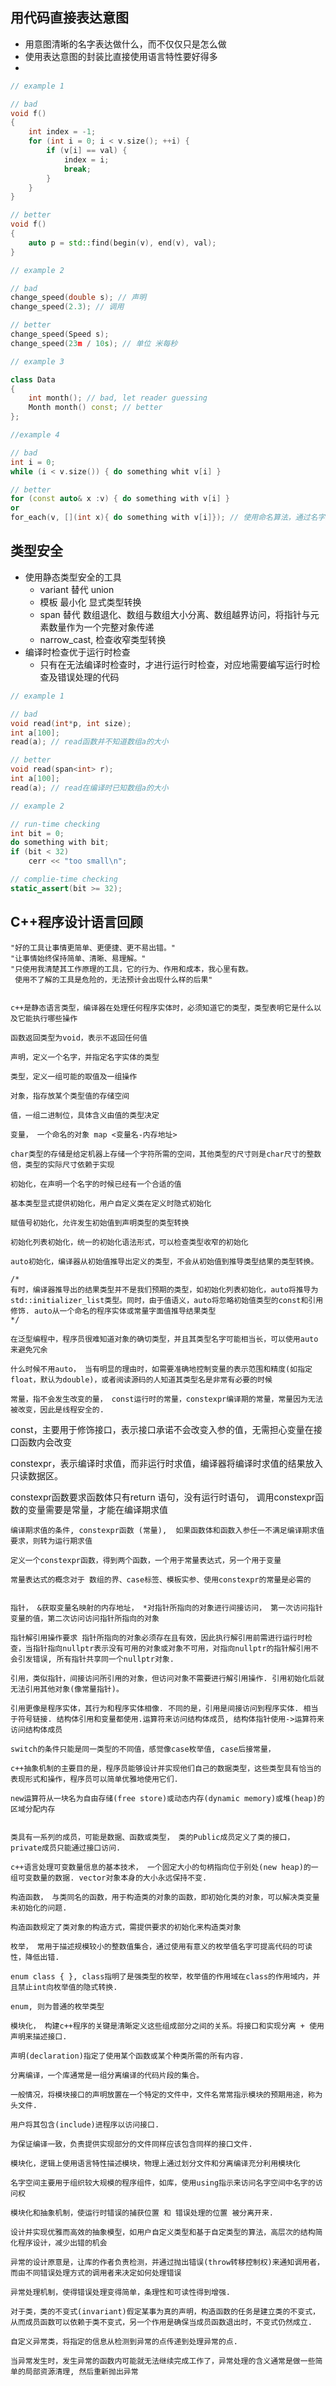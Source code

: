 

## 用代码直接表达意图

- 用意图清晰的名字表达做什么，而不仅仅只是怎么做
- 使用表达意图的封装比直接使用语言特性要好得多
- 
```cpp
// example 1

// bad
void f()
{
    int index = -1;
    for (int i = 0; i < v.size(); ++i) {
        if (v[i] == val) {
            index = i;
            break;
        }
    }
}

// better
void f()
{
    auto p = std::find(begin(v), end(v), val);
}
```

```cpp
// example 2

// bad
change_speed(double s); // 声明
change_speed(2.3); // 调用

// better
change_speed(Speed s);
change_speed(23m / 10s); // 单位 米每秒
```

```cpp
// example 3

class Data
{
    int month(); // bad, let reader guessing
    Month month() const; // better
};
```

```cpp
//example 4

// bad
int i = 0;
while (i < v.size()) { do something whit v[i] }

// better
for (const auto& x :v) { do something with v[i] }
or
for_each(v, [](int x){ do something with v[i]}); // 使用命名算法，通过名字来表达代码意图
```

## 类型安全

- 使用静态类型安全的工具
  - variant 替代 union
  - 模板 最小化 显式类型转换
  - span 替代 数组退化、数组与数组大小分离、数组越界访问，将指针与元素数量作为一个完整对象传递
  - narrow_cast, 检查收窄类型转换
- 编译时检查优于运行时检查
  - 只有在无法编译时检查时，才进行运行时检查，对应地需要编写运行时检查及错误处理的代码

```cpp
// example 1

// bad
void read(int*p, int size);
int a[100];
read(a); // read函数并不知道数组a的大小

// better
void read(span<int> r);
int a[100];
read(a); // read在编译时已知数组a的大小
```

```cpp
// example 2

// run-time checking
int bit = 0;
do something with bit;
if (bit < 32)
    cerr << "too small\n";

// complie-time checking
static_assert(bit >= 32);
```


## C++程序设计语言回顾

    "好的工具让事情更简单、更便捷、更不易出错。"
    "让事情始终保持简单、清晰、易理解。"
    "只使用我清楚其工作原理的工具，它的行为、作用和成本，我心里有数。
     使用不了解的工具是危险的，无法预计会出现什么样的后果"

    
    c++是静态语言类型，编译器在处理任何程序实体时，必须知道它的类型，类型表明它是什么以及它能执行哪些操作

    函数返回类型为void，表示不返回任何值

    声明，定义一个名字，并指定名字实体的类型

    类型，定义一组可能的取值及一组操作

    对象，指存放某个类型值的存储空间

    值，一组二进制位，具体含义由值的类型决定

    变量， 一个命名的对象 map <变量名-内存地址>

    char类型的存储是给定机器上存储一个字符所需的空间，其他类型的尺寸则是char尺寸的整数倍，类型的实际尺寸依赖于实现

    初始化，在声明一个名字的时候已经有一个合适的值

    基本类型显式提供初始化，用户自定义类在定义时隐式初始化

    赋值号初始化，允许发生初始值到声明类型的类型转换

    初始化列表初始化，统一的初始化语法形式，可以检查类型收窄的初始化

    auto初始化，编译器从初始值推导出定义的类型，不会从初始值到推导类型结果的类型转换。
    
    /*
    有时，编译器推导出的结果类型并不是我们预期的类型，如初始化列表初始化，auto将推导为std::initializer_list类型。同时，由于值语义，auto将忽略初始值类型的const和引用修饰. auto从一个命名的程序实体或常量字面值推导结果类型
    */

    在泛型编程中，程序员很难知道对象的确切类型，并且其类型名字可能相当长，可以使用auto来避免冗余

    什么时候不用auto， 当有明显的理由时，如需要准确地控制变量的表示范围和精度(如指定float，默认为double)，或者阅读源码的人知道其类型名是非常有必要的时候

    常量，指不会发生改变的量， const运行时的常量，constexpr编译期的常量，常量因为无法被改变，因此是线程安全的.

   const，主要用于修饰接口，表示接口承诺不会改变入参的值，无需担心变量在接口函数内会改变

   constexpr，表示编译时求值，而非运行时求值，编译器将编译时求值的结果放入只读数据区。
   
   constexpr函数要求函数体只有return 语句，没有运行时语句， 调用constexpr函数的变量需要是常量，才能在编译期求值

    编译期求值的条件, constexpr函数 (常量),  如果函数体和函数入参任一不满足编译期求值要求，则转为运行期求值

    定义一个constexpr函数，得到两个函数，一个用于常量表达式，另一个用于变量

    常量表达式的概念对于 数组的界、case标签、模板实参、使用constexpr的常量是必需的


    指针， &获取变量名映射的内存地址， *对指针所指向的对象进行间接访问， 第一次访问指针变量的值，第二次访问访问指针所指向的对象

    指针解引用操作要求 指针所指向的对象必须存在且有效，因此执行解引用前需进行运行时检查，当指针指向nullptr表示没有可用的对象或对象不可用，对指向nullptr的指针解引用不会引发错误, 所有指针共享同一个nullptr对象.

    引用，类似指针，间接访问所引用的对象，但访问对象不需要进行解引用操作. 引用初始化后就无法引用其他对象(像常量指针)。

    引用更像是程序实体，其行为和程序实体相像. 不同的是，引用是间接访问到程序实体. 相当于符号链接. 结构体引用和变量都使用.运算符来访问结构体成员, 结构体指针使用->运算符来访问结构体成员

    switch的条件只能是同一类型的不同值，感觉像case枚举值, case后接常量，

    c++抽象机制的主要目的是，程序员能够设计并实现他们自己的数据类型，这些类型具有恰当的表现形式和操作，程序员可以简单优雅地使用它们.

    new运算符从一块名为自由存储(free store)或动态内存(dynamic memory)或堆(heap)的区域分配内存


    类具有一系列的成员，可能是数据、函数或类型， 类的Public成员定义了类的接口，private成员只能通过接口访问.

    c++语言处理可变数量信息的基本技术， 一个固定大小的句柄指向位于别处(new heap)的一组可变数量的数据. vector对象本身的大小永远保持不变.

    构造函数， 与类同名的函数，用于构造类的对象的函数，即初始化类的对象，可以解决类变量未初始化的问题.

    构造函数规定了类对象的构造方式，需提供要求的初始化来构造类对象

    枚举， 常用于描述规模较小的整数值集合，通过使用有意义的枚举值名字可提高代码的可读性，降低出错.

    enum class { }, class指明了是强类型的枚举，枚举值的作用域在class的作用域内，并且禁止int向枚举值的隐式转换.

    enum, 则为普通的枚举类型

    模块化， 构建c++程序的关键是清晰定义这些组成部分之间的关系。将接口和实现分离 + 使用声明来描述接口.

    声明(declaration)指定了使用某个函数或某个种类所需的所有内容.

    分离编译，一个库通常是一组分离编译的代码片段的集合。

    一般情况，将模块接口的声明放置在一个特定的文件中，文件名常常指示模块的预期用途，称为头文件.

    用户将其包含(include)进程序以访问接口.

    为保证编译一致，负责提供实现部分的文件同样应该包含同样的接口文件.

    模块化，逻辑上使用语言特性描述模块，物理上通过划分文件和分离编译充分利用模块化

    名字空间主要用于组织较大规模的程序组件，如库，使用using指示来访问名字空间中名字的访问权

    模块化和抽象机制，使运行时错误的捕获位置 和 错误处理的位置 被分离开来.

    设计并实现优雅而高效的抽象模型，如用户自定义类型和基于自定类型的算法，高层次的结构简化程序设计，减少出错的机会

    异常的设计原意是，让库的作者负责检测，并通过抛出错误(throw转移控制权)来通知调用者，而由不同错误处理方式的调用者来决定如何处理错误

    异常处理机制，使得错误处理变得简单，条理性和可读性得到增强.

    对于类，类的不变式(invariant)假定某事为真的声明，构造函数的任务是建立类的不变式，从而成员函数可以依赖于类不变式，另一个作用是确保当成员函数退出时，不变式仍然成立.

    自定义异常类，将指定的信息从检测到异常的点传递到处理异常的点.

    当异常发生时，发生异常的函数内可能就无法继续完成工作了，异常处理的含义通常是做一些简单的局部资源清理, 然后重新抛出异常














